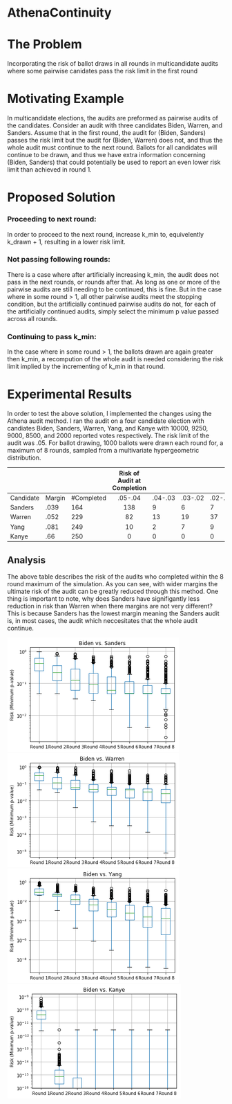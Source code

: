 # AthenaContinuity

# The Problem

Incorporating the risk of ballot draws in all rounds in multicandidate audits where some pairwise canidates pass the risk limit in the first round 

# Motivating Example


In multicandidate elections, the audits are preformed as pairwise audits of the candidates. Consider an audit with three candidates Biden, Warren, and Sanders. Assume that in the first round, the audit for (Biden, Sanders) passes the risk limit but the audit for (Biden, Warren) does not, and thus the whole audit must continue to the next round. Ballots for all candidates will continue to be drawn, and thus we have extra information concerning (Biden, Sanders) that could potentially be used to report an even lower risk limit than achieved in round 1.

# Proposed Solution

### Proceeding to next round:
In order to proceed to the next round, increase k_min to, equivelently k_drawn + 1, resulting in a lower risk limit.

### Not passing following rounds:

There is a case where after artificially increasing k_min, the audit does not pass in the next rounds, or rounds after that. As long as one or more of the pairwise audits are still needing to be continued, this is fine. But in the case where in some round > 1, all other pairwise audits meet the stopping condition, but the artificially continued pairwise audits do not, for each of the artificially continued audits, simply select the minimum p value passed across all rounds.

### Continuing to pass k_min:


In the case where in some round > 1, the ballots drawn are again greater then k_min, a recompution of the whole audit is needed considering the risk limit implied by the incrementing of k_min in that round. 



# Experimental Results

In order to test the above solution, I implemented the changes using the Athena audit method. I ran the audit on a four candidate election with candiates Biden, Sanders, Warren, Yang, and Kanye with 10000, 9250, 9000, 8500, and 2000 reported votes respectively. The risk limit of the audit was .05. For ballot drawing, 1000 ballots were drawn each round for, a maximum of 8 rounds, sampled from a multivariate hypergeometric distribution. 

 
|           |        |            | Risk of Audit at Completion |         |  |         |         |
|-----------|--------|------------|:------------------------------:|---------|----------------------|---------|---------|
| Candidate | Margin | #Completed | .05-.04                        | .04-.03 | .03-.02              | .02-.01 | .01-.00 |
| Sanders   | .039   | 164        | 138                            | 9       | 6                    | 7       | 4       |
| Warren    | .052   | 229        | 82                             | 13      | 19                   | 37      | 74      |
| Yang      | .081   | 249        | 10                             | 2       | 7                    | 9       | 221     |
| Kanye     | .66    | 250        | 0                              | 0       | 0                    | 0       | 250     |


## Analysis
The above table describes the risk of the audits who completed within the 8 round maximum of the simulation. As you can see, with wider margins the ultimate risk of the audit can be greatly reduced through this method. One thing is important to note, why does Sanders have signifigantly less reduction in risk than Warren when there margins are not very different? This is because Sanders has the lowest margin meaning the Sanders audit is, in most cases, the audit which neccesitates that the whole audit continue.


![](https://raw.githubusercontent.com/JayGrieve/AthenaContinuity/master/sanders_lp.png?token=AKRZ4FLNQZSOWGCKPSXGGI27FBRAC)
![](https://raw.githubusercontent.com/JayGrieve/AthenaContinuity/master/warren_lp.png?token=AKRZ4FMZBNBYGBLEHCCENR27FBRAM)
![](https://raw.githubusercontent.com/JayGrieve/AthenaContinuity/master/yang_lp.png?token=AKRZ4FPTDD6TBLWCAX7XJQ27FBRAS)
![](https://raw.githubusercontent.com/JayGrieve/AthenaContinuity/master/kanye_lp.png?token=AKRZ4FML5GEVKZ5TLGBY35C7FBRA4)








